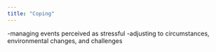 ```yaml
---
title: "Coping"
---
```

-managing events perceived as stressful
-adjusting to circumstances, environmental changes, and challenges

